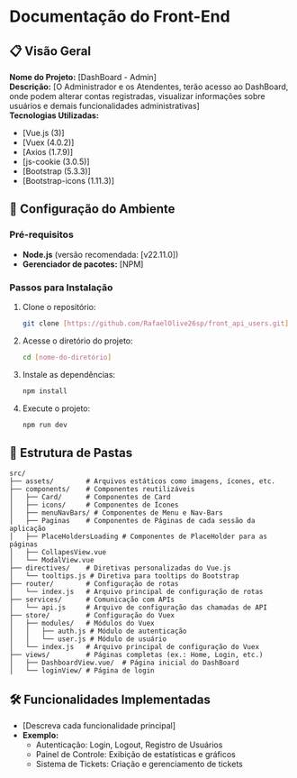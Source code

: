 # Documentação do Front-End

## 📋 Visão Geral

**Nome do Projeto:** [DashBoard - Admin]  
**Descrição:** [O Administrador e os Atendentes, terão acesso ao DashBoard, onde podem alterar contas registradas, visualizar informações sobre usuários e demais funcionalidades administrativas]  
**Tecnologias Utilizadas:**
- [Vue.js (3)]
- [Vuex (4.0.2)]
- [Axios (1.7.9)]
- [js-cookie (3.0.5)]
- [Bootstrap (5.3.3)]
- [Bootstrap-icons (1.11.3)]

## 🚀 Configuração do Ambiente

### Pré-requisitos

- **Node.js** (versão recomendada: [v22.11.0])
- **Gerenciador de pacotes:** [NPM]

### Passos para Instalação

1. Clone o repositório:
    ```bash
    git clone [https://github.com/RafaelOlive26sp/front_api_users.git]
    ```

2. Acesse o diretório do projeto:
    ```bash
    cd [nome-do-diretório]
    ```

3. Instale as dependências:
    ```bash
    npm install
    ```

4. Execute o projeto:
    ```bash
    npm run dev
    ```

## 📂 Estrutura de Pastas

```
src/
├── assets/        # Arquivos estáticos como imagens, ícones, etc.
├── components/    # Componentes reutilizáveis
│   ├── Card/      # Componentes de Card
│   ├── icons/     # Componentes de Ícones
│   ├── menuNavBars/ # Componentes de Menu e Nav-Bars
│   ├── Paginas    # Componentes de Páginas de cada sessão da aplicação 
│   ├── PlaceHoldersLoading # Componentes de PlaceHolder para as páginas
│   ├── CollapesView.vue
│   └── ModalView.vue
├── directives/    # Diretivas personalizadas do Vue.js
│   └── tooltips.js # Diretiva para tooltips do Bootstrap
├── router/        # Configuração de rotas
│   └── index.js   # Arquivo principal de configuração de rotas
├── services/      # Comunicação com APIs
│   └── api.js     # Arquivo de configuração das chamadas de API
├── store/         # Configuração do Vuex
│   ├── modules/   # Módulos do Vuex
│   │   ├── auth.js # Módulo de autenticação
│   │   └── user.js # Módulo de usuário
│   └── index.js   # Arquivo principal de configuração do Vuex
├── views/         # Páginas completas (ex.: Home, Login, etc.)
│   ├── DashboardView.vue/  # Página inicial do DashBoard
│   └── loginView/ # Página de login

```

## 🛠️ Funcionalidades Implementadas

- [Descreva cada funcionalidade principal]
- **Exemplo:**
    - Autenticação: Login, Logout, Registro de Usuários
    - Painel de Controle: Exibição de estatísticas e gráficos
    - Sistema de Tickets: Criação e gerenciamento de tickets

